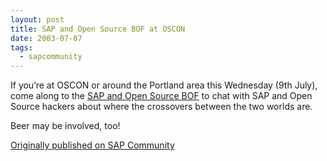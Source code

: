 ```yaml
---
layout: post
title: SAP and Open Source BOF at OSCON
date: 2003-07-07
tags:
  - sapcommunity
---
```

If you’re at OSCON or around the Portland area this Wednesday (9th July), come along to the [SAP and Open Source BOF](https://web.archive.org/web/20031018005002/http://conferences.oreillynet.com/cs/os2003/view/e_sess/4565) to chat with SAP and Open Source hackers about where the crossovers between the two worlds are.

Beer may be involved, too!

[Originally published on SAP Community](https://blogs.sap.com/2003/07/07/sap-and-open-source-bof-at-oscon/)
